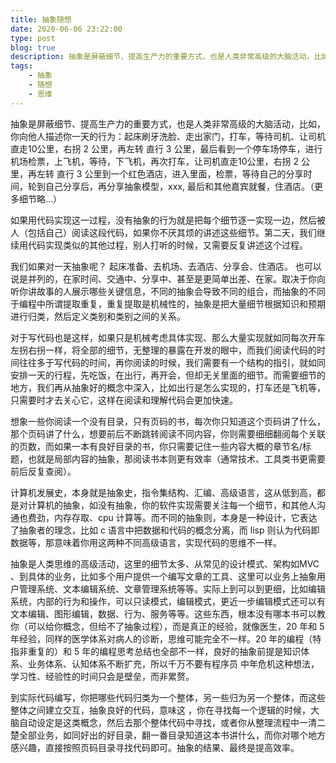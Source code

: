 ```yaml
---
title: 抽象随想
date: 2020-06-06 23:22:00
type: post
blog: true
description: 抽象是屏蔽细节、提高生产力的重要方式，也是人类非常高级的大脑活动，比如，你向他人描述你一天的行为
tags:
    - 抽象
    - 随想
    - 思维
---
```


抽象是屏蔽细节、提高生产力的重要方式，也是人类非常高级的大脑活动，比如，你向他人描述你一天的行为：起床刷牙洗脸、走出家门，打车，等待司机、让司机直走10公里，右拐 2 公里，再左转 直行 3 公里，最后看到一个停车场停车，进行机场检票，上飞机，等待，下飞机，再次打车，让司机直走10公里，右拐 2 公里，再左转 直行 3 公里到一个红色酒店，进入里面，检票，等待自己的分享时间，轮到自己分享后，再分享抽象模型，xxx, 最后和其他嘉宾就餐，住酒店。（更多细节略…）



如果用代码实现这一过程，没有抽象的行为就是把每个细节逐一实现一边，然后被人（包括自己）阅读这段代码，如果你不厌其烦的讲述这些细节。第二天，我们继续用代码实现类似的其他过程，别人打听的时候，又需要反复讲述这个过程。



我们如果对一天抽象呢？ 起床准备、去机场、去酒店、分享会、住酒店。 也可以说是并列的，在家时间、交通中、分享中、甚至是更简单出差、在家。取决于你向听你讲故事的人展示哪些关键信息，不同的抽象会导致不同的组合，而抽象的不同于编程中所谓提取重复，重复提取是机械性的，抽象是把大量细节根据知识和预期进行归类，然后定义类别和类别之间的关系。



对于写代码也是这样，如果只是机械考虑具体实现、那么大量实现就如同每次开车左拐右拐一样，将全部的细节，无整理的暴露在开发的眼中，而我们阅读代码的时间往往多于写代码的时间，再你阅读的时候，我们需要有一个结构的指引，就如同安排一天的行程，先吃饭，在出行，再开会，但却无关里面的细节。而需要细节的地方，我们再从抽象好的概念中深入，比如出行是怎么实现的，打车还是飞机等，只需要时才去关心它，这样在阅读和理解代码会更加快速。



想象一些你阅读一个没有目录，只有页码的书，每次你只知道这个页码讲了什么，那个页码讲了什么，想要前后不断跳转阅读不同内容，你则需要细细翻阅每个关联的页数，而如果一本有良好目录的书，你只需要记住一些内容大概的章节名/标题，也就是局部内容的抽象，那阅读书本则更有效率（通常技术、工具类书更需要前后反复查阅）。



计算机发展史，本身就是抽象史，指令集结构、汇编、高级语言，这从低到高，都是对计算机的抽象，如没有抽象，你的软件实现需要关注每一个细节，和其他人沟通也费劲，内存存取、cpu 计算等。而不同的抽象则，本身是一种设计，它表达了抽象者的理念，比如 c 语言中把数据和代码的概念分离，而 lisp 则认为代码即数据等，那意味着你用这两种不同高级语言，实现代码的思维不一样。



抽象是人类思维的高级活动，这里的细节太多、从常见的设计模式、架构如MVC 、到具体的业务，比如多个用户提供一个编写文章的工具、这里可以业务上抽象用户管理系统、文本编辑系统、文章管理系统等等。实际上到可以到更细，比如编辑系统，内部的行为和操作，可以只读模式，编辑模式，更近一步编辑模式还可以有文本编辑、图形编辑，数据、行为、服务等等。这些东西，根本没有哪本书可以教你（可以给你概念，但给不了抽象过程），而是真正的经验，就像医生，20 年和 5 年经验，同样的医学体系对病人的诊断，思维可能完全不一样。20 年的编程（特指非重复的）和 5 年的编程思考总结也全部不一样，良好的抽象前提是知识体系、业务体系、认知体系不断扩充，所以千万不要有程序员 中年危机这种想法，学习性、经验性的时间只会是壁垒，而非累赘。



到实际代码编写，你把哪些代码归类为一个整体，另一些归为另一个整体，而这些整体之间建立交互，抽象良好的代码，意味这 ，你在寻找每一个逻辑的时候，大脑自动设定是这类概念，然后去那个整体代码中寻找，或者你从整理流程中一清二楚全部业务，如同好出的好目录，翻一番目录知道这本书讲什么，而你对哪个地方感兴趣，直接按照页码目录寻找代码即可。抽象的结果、最终是提高效率。
